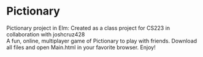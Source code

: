 # Pictionary
Pictionary project in Elm: Created as a class project for CS223 in collaboration with joshcruz428  
A fun, online, multiplayer game of Pictionary to play with friends. Download all files and open Main.html in your favorite browser. Enjoy!
